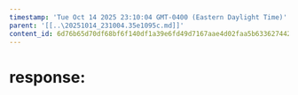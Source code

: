 ```yaml
---
timestamp: 'Tue Oct 14 2025 23:10:04 GMT-0400 (Eastern Daylight Time)'
parent: '[[..\20251014_231004.35e1095c.md]]'
content_id: 6d76b65d70df68bf6f140df1a39e6fd49d7167aae4d02faa5b63362744266256
---
```


# response:
